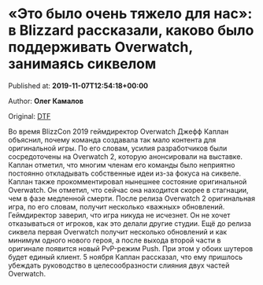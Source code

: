 
# «Это было очень тяжело для нас»: в Blizzard рассказали, каково было поддерживать Overwatch, занимаясь сиквелом

Published at: **2019-11-07T12:54:18+00:00**

Author: **Олег Камалов**

Original: [DTF](https://dtf.ru/gameindustry/80091-eto-bylo-ochen-tyazhelo-dlya-nas-v-blizzard-rasskazali-kakovo-bylo-podderzhivat-overwatch-zanimayas-sikvelom)

Во время BlizzCon 2019 геймдиректор Overwatch Джефф Каплан объяснил, почему команда создавала так мало контента для оригинальной игры. По его словам, усилия разработчиков были сосредоточены на Overwatch 2, которую анонсировали на выставке.
Каплан отметил, что многим членам его команды было неприятно постоянно откладывать собственные идеи из-за фокуса на сиквеле.
Каплан также прокомментировал нынешнее состояние оригинальной Overwatch. Он отметил, что сейчас она находится скорее в стагнации, чем в фазе медленной смерти.
После релиза Overwatch 2 оригинальная игра, по его словам, получит несколько «важных» обновлений. Геймдиректор заверил, что игра никуда не исчезнет. Он не хочет отказываться от игроков, как это делали другие студии.
Ещё до релиза сиквела первая Overwatch получит несколько обновлений и как минимум одного нового героя, а после выхода второй части в оригинале появится новый PvP-режим Push. При этом у обоих шутеров будет единый клиент.
5 ноября Каплан рассказал, что ему пришлось убеждать руководство в целесообразности слияния двух частей Overwatch.
